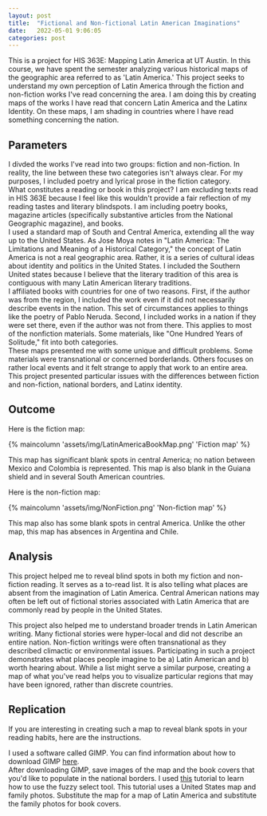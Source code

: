 ```yaml
---
layout: post
title:  "Fictional and Non-fictional Latin American Imaginations"
date:   2022-05-01 9:06:05
categories: post
---
```


This is a project for HIS 363E: Mapping Latin America at UT Austin. In this course, we have spent the semester analyzing various historical maps of the geographic area referred to as 'Latin America.'
This project seeks to understand my own perception of Latin America through the fiction and non-fiction works I've read concerning the area. I am doing this by creating maps of the works
I have read that concern Latin America and the Latinx Identity. On these maps, I am shading in countries where I have read something concerning the nation.

<!--more-->

## Parameters

I divded the works I've read into two groups: fiction and non-fiction. In reality, the line between these two categories isn't always clear. For my purposes, I included poetry and lyrical prose 
in the fiction category.  
What constitutes a reading or book in this project? I am excluding texts read in HIS 363E because I feel like this wouldn't provide a fair reflection of my reading tastes and literary blindspots.
I am including poetry books, magazine articles (specifically substantive articles from the National Geographic magazine), and books.  
I used a standard map of South and Central America, extending all the way up to the United States. As Jose Moya notes in "Latin America: The Limitations and Meaning of a Historical Category,"
the concept of Latin America is not a real geographic area. Rather, it is a series of cultural ideas about identity and politics in the United States. I included the Southern United states because I
believe that the literary tradition of this area is contiguous with many Latin American literary traditions.  
I affiliated books with countries for one of two reasons. First, if the author was from the region, I included the work even if it did not necessarily describe events in the nation. 
This set of circumstances applies to things like the poetry of Pablo Neruda. Second, I included works in a nation if they were set there, even if the author was not from there. This
applies to most of the nonfiction materials. Some materials, like "One Hundred Years of Solitude," fit into both categories.  
These maps presented me with some unique and difficult problems. Some materials were transnational or concerned borderlands. Others focuses on rather local events and it felt
strange to apply that work to an entire area.  
This project presented particular issues with the differences between fiction and non-fiction, national borders, and Latinx identity.

## Outcome

Here is the fiction map:

{% maincolumn 'assets/img/LatinAmericaBookMap.png' 'Fiction map' %}  

This map has significant blank spots in central America; no nation between Mexico and Colombia is represented.
This map is also blank in the Guiana shield and in several South American countries.  

Here is the non-fiction map:

{% maincolumn 'assets/img/NonFiction.png' 'Non-fiction map' %}  

This map also has some blank spots in central America. Unlike the other map, this map has absences in Argentina
and Chile.  

## Analysis

This project helped me to reveal blind spots in both my fiction and non-fiction reading.
It serves as a to-read list. It is also telling what places are absent from the imagination of Latin America.
Central American nations may often be left out of fictional stories associated with Latin America that are commonly read by people in the United States.  

This project also helped me to understand broader trends in Latin American writing. Many fictional stories were hyper-local and
did not describe an entire nation. Non-fiction writings were often transnational as they described climactic or environmental issues.
Participating in such a project demonstrates what places people imagine to be a) Latin American and b) worth hearing about.
While a list might serve a similar purpose, creating a map of what you've read helps you to visualize particular regions that
may have been ignored, rather than discrete countries.  

## Replication

If you are interesting in creating such a map to reveal blank spots in your reading habits, here are the instructions.

I used a software called GIMP. You can find information about how to download GIMP [here](https://www.gimp.org/downloads/).  
After downloading GIMP, save images of the map and the book covers that you'd like to populate in the national borders.
I used [this](https://www.youtube.com/watch?v=6ONHF1xs_1c) tutorial to learn how to use the fuzzy select tool. This tutorial uses
a United States map and family photos. Substitute the map for a map of Latin America and substitute the family photos for
book covers.